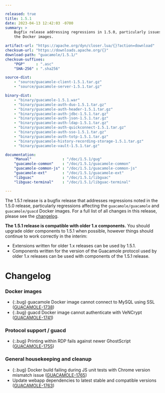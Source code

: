 ```yaml
---

released: true
title: 1.5.1
date: 2023-04-13 12:42:03 -0700
summary: >
    Bugfix release addressing regressions in 1.5.0, particularly issues with
    the Docker images.

artifact-url: "https://apache.org/dyn/closer.lua/{}?action=download"
checksum-url: "https://downloads.apache.org/{}"
download-path: "guacamole/1.5.1/"
checksum-suffixes:
    "PGP"     : ".asc"
    "SHA-256" : ".sha256"

source-dist:
    - "source/guacamole-client-1.5.1.tar.gz"
    - "source/guacamole-server-1.5.1.tar.gz"

binary-dist:
    - "binary/guacamole-1.5.1.war"
    - "binary/guacamole-auth-duo-1.5.1.tar.gz"
    - "binary/guacamole-auth-header-1.5.1.tar.gz"
    - "binary/guacamole-auth-jdbc-1.5.1.tar.gz"
    - "binary/guacamole-auth-json-1.5.1.tar.gz"
    - "binary/guacamole-auth-ldap-1.5.1.tar.gz"
    - "binary/guacamole-auth-quickconnect-1.5.1.tar.gz"
    - "binary/guacamole-auth-sso-1.5.1.tar.gz"
    - "binary/guacamole-auth-totp-1.5.1.tar.gz"
    - "binary/guacamole-history-recording-storage-1.5.1.tar.gz"
    - "binary/guacamole-vault-1.5.1.tar.gz"

documentation:
    "Manual"              : "/doc/1.5.1/gug"
    "guacamole-common"    : "/doc/1.5.1/guacamole-common"
    "guacamole-common-js" : "/doc/1.5.1/guacamole-common-js"
    "guacamole-ext"       : "/doc/1.5.1/guacamole-ext"
    "libguac"             : "/doc/1.5.1/libguac"
    "libguac-terminal"    : "/doc/1.5.1/libguac-terminal"

---
```


The 1.5.1 release is a bugfix release that addresses regressions noted in the
1.5.0 release, particularly regressions affecting the `guacamole/guacamole` and
`guacamole/guacd` Docker images. For a full list of all changes in this
release, please see the [changelog](#changelog).

**The 1.5.1 release is compatible with older 1.x components.** You should
upgrade older components to 1.5.1 when possible, however things should continue
to work correctly in the interim:

* Extensions written for older 1.x releases can be used by 1.5.1.
* Components written for the version of the Guacamole protocol used by older
  1.x releases can be used with components of the 1.5.1 release.


Changelog
=========

### Docker images

 * {:.bug} guacamole Docker image cannot connect to MySQL using SSL ([GUACAMOLE-1738](https://issues.apache.org/jira/browse/GUACAMOLE-1738))
 * {:.bug} guacd Docker image cannot authenticate with VeNCrypt ([GUACAMOLE-1741](https://issues.apache.org/jira/browse/GUACAMOLE-1741))

### Protocol support / guacd

 * {:.bug} Printing within RDP fails against newer GhostScript ([GUACAMOLE-1755](https://issues.apache.org/jira/browse/GUACAMOLE-1755))

### General housekeeping and cleanup

 * {:.bug} Docker build failing during JS unit tests with Chrome version mismatch issue ([GUACAMOLE-1765](https://issues.apache.org/jira/browse/GUACAMOLE-1765))
 * Update webapp dependencies to latest stable and compatible versions ([GUACAMOLE-1763](https://issues.apache.org/jira/browse/GUACAMOLE-1763))
                                                                                                                                                    
